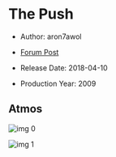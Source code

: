 # The Push

* Author: aron7awol

* [Forum Post](https://www.avsforum.com/threads/bass-eq-for-filtered-movies.2995212/post-58316946)

* Release Date: 2018-04-10
* Production Year: 2009

## Atmos

![img 0](https://i.imgur.com/DpkZBH4.jpg)

![img 1](https://i.imgur.com/FQ2a6XM.jpg)

